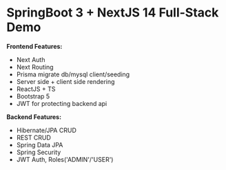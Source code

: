 # SpringBoot 3 + NextJS 14 Full-Stack Demo

**Frontend Features:**
- Next Auth
- Next Routing
- Prisma migrate db/mysql client/seeding
- Server side + client side rendering
- ReactJS + TS
- Bootstrap 5
- JWT for protecting backend api

**Backend Features:**
- Hibernate/JPA CRUD
- REST CRUD
- Spring Data JPA
- Spring Security
- JWT Auth, Roles('ADMIN'/'USER')